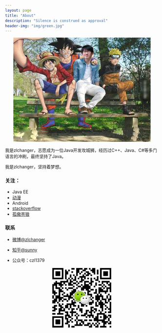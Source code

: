 ```yaml
---
layout: page
title: "About"
description: "Silence is construed as approval"
header-img: "img/green.jpg"
---
```



<center>
    <p><img src="https://raw.githubusercontent.com/zlchanger/PictureForMarkDown/master/picture/me.jpg"></p>
</center>

我是zlchanger，志愿成为一位Java开发攻城狮，经历过C++、Java、C#等多门语言的冲刷，最终坚持了Java。

我是zlchanger，坚持着梦想。


### 关注：


- Java EE
- [动漫](http://www.bilibili.com/)
- Android
- [stackoverflow](https://stackoverflow.com/)
- [孤傲苍狼](http://www.cnblogs.com/xdp-gacl/)

### 联系

- [微博@zlchanger](http://weibo.com/u/3894554279)

- [知乎@sunny](https://www.zhihu.com/people/sunny-66-22-18/activities)

- 公众号：czl1379


<center>
    <p><img src="https://raw.githubusercontent.com/zlchanger/PictureForMarkDown/master/picture/%E5%BE%AE%E4%BF%A1%E5%8F%B7%E4%BA%8C%E7%BB%B4%E7%A0%81.JPG" width = "200" height = "200" align="center"></p>
</center>






